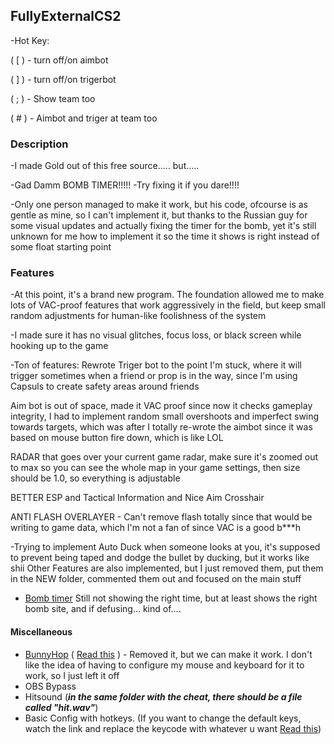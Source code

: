 ## FullyExternalCS2

-Hot Key:

( [ ) - turn off/on aimbot

( ] ) - turn off/on trigerbot

( ; ) - Show team too

( # ) - Aimbot and triger at team too

### Description
-I made Gold out of this free source..... but.....

-Gad Damm BOMB TIMER!!!!!
-Try fixing it if you dare!!!!

-Only one person managed to make it work, but his code, ofcourse is as gentle as mine, so I can't implement it, but thanks to the Russian guy for some visual updates and actually fixing the timer for the bomb, yet it's still unknown for me how to implement it so the time it shows is right instead of some float starting point

### Features
-At this point, it's a brand new program. The foundation allowed me to make lots of VAC-proof features that work aggressively in the field, but keep small random adjustments for human-like foolishness of the system

-I made sure it has no visual glitches, focus loss, or  black screen while hooking up to the game

-Ton of features:
Rewrote Triger bot to the point I'm stuck, where it will trigger sometimes when a friend or prop is in the way, since I'm using Capsuls to create safety areas around friends

Aim bot is out of space, made it VAC proof since now it checks gameplay integrity, I had to implement random small overshoots and imperfect swing towards targets, which was after I totally re-wrote the aimbot since it was based on mouse button fire down, which is like LOL

RADAR that goes over your current game radar, make sure it's zoomed out to max so you can see the whole map in your game settings, then size should be 1.0, so everything is adjustable

BETTER ESP and Tactical Information and Nice Aim Crosshair

ANTI FLASH OVERLAYER - Can't remove flash totally since that would be writing to game data, which I'm not a fan of since VAC is a good b***h

-Trying to implement Auto Duck when someone looks at you, it's supposed to prevent being taped and dodge the bullet by ducking, but it works like shii
Other Features are also implemented, but I just removed them, put them in the NEW folder, commented them out and focused on the main stuff

- [Bomb timer](https://streamable.com/ylouzc) Still not showing the right time, but at least shows the  right bomb site, and if defusing... kind of....

#### Miscellaneous

- [BunnyHop](https://streamable.com/3r09m1) ( [Read this](https://github.com/sweeperxz/FullyExternalCS2/blob/151355b47373acdc3ccaa6f526e94388c4e71f2b/Data/Entity/Player.cs#L64) ) - Removed it, but we can make it work. I don't like the idea of having to configure my mouse and keyboard for it to work, so I just left it off
- OBS Bypass
- Hitsound (**_in the same folder with the cheat, there should be a file called "hit.wav"_**)
- Basic Config with hotkeys. (If you want to change the default keys, watch the link and replace the keycode with whatever u
  want [Read this](https://github.com/lolp1/Process.NET/blob/ce9ac9cceb2afb30c9288495615c6f3aa34bc1f8/src/Process.NET/Native/Types/NativeEnums.cs#L235))

















